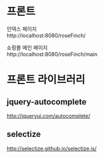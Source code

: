 # 프론트

인덱스 페이지  
http://localhost:8080/roseFinch/

쇼핑몰 메인 페이지  
http://localhost:8080/roseFinch/main




# 프론트 라이브러리 

## jquery-autocomplete
http://jqueryui.com/autocomplete/


## selectize
http://selectize.github.io/selectize.js/
